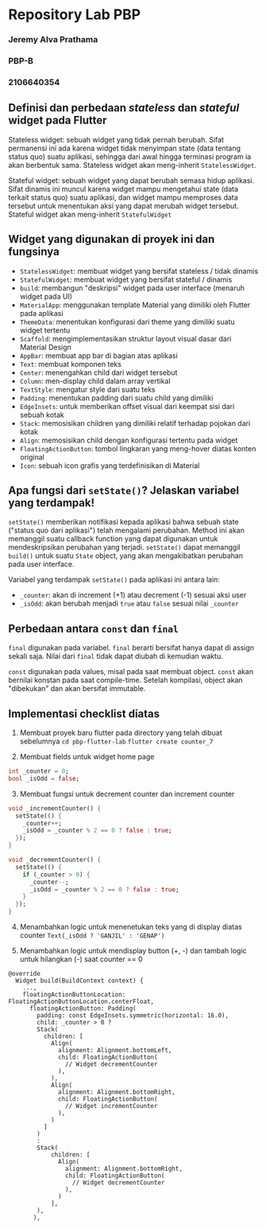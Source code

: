 # Repository Lab PBP
### Jeremy Alva Prathama
### PBP-B
### 2106640354

## Definisi dan perbedaan _stateless_ dan _stateful_ widget pada Flutter
Stateless widget: sebuah widget yang tidak pernah berubah. Sifat permanensi ini ada karena widget tidak menyimpan state (data tentang status quo) suatu aplikasi, 
sehingga dari awal hingga terminasi program ia akan berbentuk sama. Stateless widget akan meng-inherit `StatelessWidget`.

Stateful widget: sebuah widget yang dapat berubah semasa hidup aplikasi. Sifat dinamis ini muncul karena widget mampu mengetahui state (data terkait status quo) suatu aplikasi,
dan widget mampu memproses data tersebut untuk menentukan aksi yang dapat merubah widget tersebut. Stateful widget akan meng-inherit `StatefulWidget`

## Widget yang digunakan di proyek ini dan fungsinya
* `StatelessWidget`: membuat widget yang bersifat stateless / tidak dinamis
* `StatefulWidget`: membuat widget yang bersifat stateful / dinamis
* `build`: membangun "deskripsi" widget pada user interface (menaruh widget pada UI)
* `MaterialApp`: menggunakan template Material yang dimiliki oleh Flutter pada aplikasi
* `ThemeData`: menentukan konfigurasi dari theme yang dimiliki suatu widget tertentu
* `Scaffold`: mengimplementasikan struktur layout visual dasar dari Material Design
* `AppBar`: membuat app bar di bagian atas aplikasi
* `Text`: membuat komponen teks
* `Center`: menengahkan child dari widget tersebut
* `Column`: men-display child dalam array vertikal
* `TextStyle`: mengatur style dari suatu teks
* `Padding`: menentukan padding dari suatu child yang dimiliki
* `EdgeInsets`: untuk memberikan offset visual dari keempat sisi dari sebuah kotak
* `Stack`: memosisikan children yang dimiliki relatif terhadap pojokan dari kotak
* `Align`: memosisikan child dengan konfigurasi tertentu pada widget
* `FloatingActionButton`: tombol lingkaran yang meng-hover diatas konten original
* `Icon`: sebuah icon grafis yang terdefinisikan di Material

## Apa fungsi dari `setState()`? Jelaskan variabel yang terdampak!
`setState()` memberikan notifikasi kepada aplikasi bahwa sebuah state ("status quo dari aplikasi") telah mengalami perubahan.
Method ini akan memanggil suatu callback function yang dapat digunakan untuk mendeskripsikan perubahan yang terjadi.
`setState()` dapat memanggil `build()` untuk suatu `State` object, yang akan mengakibatkan perubahan pada user interface.

Variabel yang terdampak `setState()` pada aplikasi ini antara lain:
* `_counter`: akan di increment (+1) atau decrement (-1) sesuai aksi user
* `_isOdd`: akan berubah menjadi `true` atau `false` sesuai nilai `_counter`

## Perbedaan antara `const` dan `final`
`final` digunakan pada variabel. `final` berarti bersifat hanya dapat di assign sekali saja. 
Nilai dari `final` tidak dapat diubah di kemudian waktu.


`const` digunakan pada values, misal pada saat membuat object. `const` akan bernilai konstan pada saat compile-time.
Setelah kompilasi, object akan "dibekukan" dan akan bersifat immutable.

## Implementasi checklist diatas
1. Membuat proyek baru flutter pada directory yang telah dibuat sebelumnya
`cd pbp-flutter-lab`
`flutter create counter_7`

2. Membuat fields untuk widget home page
```dart
int _counter = 0;
bool _isOdd = false;
```

3. Membuat fungsi untuk decrement counter dan increment counter
```dart
void _incrementCounter() {
  setState(() {
    _counter++;
    _isOdd = _counter % 2 == 0 ? false : true;
  });
}

void _decrementCounter() {
  setState(() {
    if (_counter > 0) {
      _counter--;
      _isOdd = _counter % 2 == 0 ? false : true;
    }
  });
}
```

4. Menambahkan logic untuk menenetukan teks yang di display diatas counter
`Text(_isOdd ? 'GANJIL' : 'GENAP')`

5. Menambahkan logic untuk mendisplay button (+, -) dan tambah logic untuk hilangkan (-) saat counter == 0
```
@override
  Widget build(BuildContext context) {
    ...,
    floatingActionButtonLocation: FloatingActionButtonLocation.centerFloat,
      floatingActionButton: Padding(
        padding: const EdgeInsets.symmetric(horizontal: 16.0),
        child: _counter > 0 ?
        Stack(
          children: [
            Align(
              alignment: Alignment.bottomLeft,
              child: FloatingActionButton(
                // Widget decrementCounter
              ),
            ),
            Align(
              alignment: Alignment.bottomRight,
              child: FloatingActionButton(
                // Widget incrementCounter
              ),
            )
          ]
        )
        :
        Stack(
            children: [
              Align(
                alignment: Alignment.bottomRight,
                child: FloatingActionButton(
                  // Widget decrementCounter
                ),
              )
            ],
        ),
       ),
```




